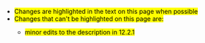 
- <mark>Changes are highlighted in the text on this page when possible
- <mark>Changes that can't be highlighted on this page are:
    - <mark>minor edits to the description in 12.2.1
